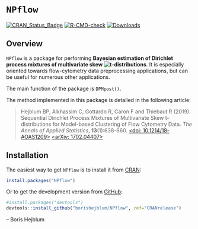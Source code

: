 
<!-- README.md is generated from README.Rmd. Please edit that file -->

# `NPflow`

[![CRAN_Status_Badge](http://www.r-pkg.org/badges/version/NPflow)](https://cran.r-project.org/package=NPflow)
[![R-CMD-check](https://github.com/borishejblum/NPflow/workflows/R-CMD-check/badge.svg)](https://github.com/borishejblum/NPflow/actions)
[![Downloads](https://cranlogs.r-pkg.org/badges/NPflow?color=blue)](https://www.r-pkg.org/pkg/NPflow)

## Overview

`NPflow` is a package for performing **Bayesian estimation of Dirichlet
process mixtures of multivariate skew
![t](https://latex.codecogs.com/png.image?%5Cdpi%7B110%7D&space;%5Cbg_white&space;t "t")-distributions**.
It is especially oriented towards flow-cytometry data preprocessing
applications, but can be useful for numerous other applications.

The main function of the package is `DPMpost()`.

The method implemented in this package is detailed in the following
article:

> Hejblum BP, Alkhassim C, Gottardo R, Caron F and Thiebaut R (2019).
> Sequential Dirichlet Process Mixtures of Multivariate Skew
> t-distributions for Model-based Clustering of Flow Cytometry Data.
> *The Annals of Applied Statistics*, **13**(1):638-660. [\<doi:
> 10.1214/18-AOAS1209\>](https://doi.org/10.1214/18-AOAS1209) [\<arXiv:
> 1702.04407\>](https://arxiv.org/abs/1702.04407)

## Installation

The easiest way to get `NPflow` is to install it from
[CRAN](https://cran.r-project.org/package=NPflow):

``` r
install.packages("NPflow")
```

Or to get the development version from
[GitHub](https://github.com/borishejblum/NPflow):

``` r
#install.packages("devtools")
devtools::install_github("borishejblum/NPflow", ref="CRANrelease")
```

– Boris Hejblum
